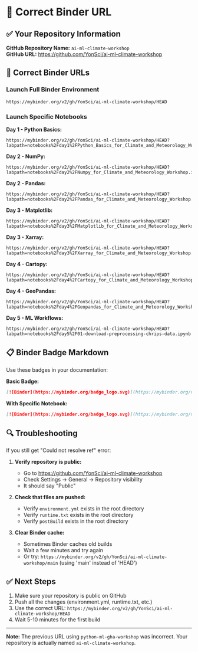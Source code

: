 # 🚀 Correct Binder URL

## ✅ Your Repository Information

**GitHub Repository Name:** `ai-ml-climate-workshop`  
**GitHub URL:** https://github.com/YonSci/ai-ml-climate-workshop

## 🔗 Correct Binder URLs

### Launch Full Binder Environment
```
https://mybinder.org/v2/gh/YonSci/ai-ml-climate-workshop/HEAD
```

### Launch Specific Notebooks

**Day 1 - Python Basics:**
```
https://mybinder.org/v2/gh/YonSci/ai-ml-climate-workshop/HEAD?labpath=notebooks%2Fday1%2FPython_Basics_for_Climate_and_Meteorology_Workshop1.ipynb
```

**Day 2 - NumPy:**
```
https://mybinder.org/v2/gh/YonSci/ai-ml-climate-workshop/HEAD?labpath=notebooks%2Fday2%2FNumpy_for_Climate_and_Meteorology_Workshop.ipynb
```

**Day 2 - Pandas:**
```
https://mybinder.org/v2/gh/YonSci/ai-ml-climate-workshop/HEAD?labpath=notebooks%2Fday2%2FPandas_for_Climate_and_Meteorology_Workshop.ipynb
```

**Day 3 - Matplotlib:**
```
https://mybinder.org/v2/gh/YonSci/ai-ml-climate-workshop/HEAD?labpath=notebooks%2Fday3%2FMatplotlib_for_Climate_and_Meteorology_Workshop.ipynb
```

**Day 3 - Xarray:**
```
https://mybinder.org/v2/gh/YonSci/ai-ml-climate-workshop/HEAD?labpath=notebooks%2Fday3%2FXarray_for_Climate_and_Meteorology_Workshop.ipynb
```

**Day 4 - Cartopy:**
```
https://mybinder.org/v2/gh/YonSci/ai-ml-climate-workshop/HEAD?labpath=notebooks%2Fday4%2FCartopy_for_Climate_and_Meteorology_Workshop.ipynb
```

**Day 4 - GeoPandas:**
```
https://mybinder.org/v2/gh/YonSci/ai-ml-climate-workshop/HEAD?labpath=notebooks%2Fday4%2FGeopandas_for_Climate_and_Meteorology_Workshop.ipynb
```

**Day 5 - ML Workflows:**
```
https://mybinder.org/v2/gh/YonSci/ai-ml-climate-workshop/HEAD?labpath=notebooks%2Fday5%2F01-download-preprocessing-chrips-data.ipynb
```

## 📋 Binder Badge Markdown

Use these badges in your documentation:

**Basic Badge:**
```markdown
[![Binder](https://mybinder.org/badge_logo.svg)](https://mybinder.org/v2/gh/YonSci/ai-ml-climate-workshop/HEAD)
```

**With Specific Notebook:**
```markdown
[![Binder](https://mybinder.org/badge_logo.svg)](https://mybinder.org/v2/gh/YonSci/ai-ml-climate-workshop/HEAD?labpath=notebooks%2Fday1%2FPython_Basics_for_Climate_and_Meteorology_Workshop1.ipynb)
```

## 🔍 Troubleshooting

If you still get "Could not resolve ref" error:

1. **Verify repository is public:**
   - Go to https://github.com/YonSci/ai-ml-climate-workshop
   - Check Settings → General → Repository visibility
   - It should say "Public"

2. **Check that files are pushed:**
   - Verify `environment.yml` exists in the root directory
   - Verify `runtime.txt` exists in the root directory
   - Verify `postBuild` exists in the root directory

3. **Clear Binder cache:**
   - Sometimes Binder caches old builds
   - Wait a few minutes and try again
   - Or try: `https://mybinder.org/v2/gh/YonSci/ai-ml-climate-workshop/main` (using 'main' instead of 'HEAD')

## ✅ Next Steps

1. Make sure your repository is public on GitHub
2. Push all the changes (environment.yml, runtime.txt, etc.)
3. Use the correct URL: `https://mybinder.org/v2/gh/YonSci/ai-ml-climate-workshop/HEAD`
4. Wait 5-10 minutes for the first build

---

**Note:** The previous URL using `python-ml-gha-workshop` was incorrect. Your repository is actually named `ai-ml-climate-workshop`.

